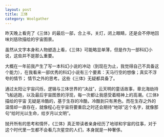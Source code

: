 ```yaml
---
layout: post
title: 三体
category: Woolgather
---
```


昨天晚上看完了《三体》的最后一部，合上书，关灯，闭上眼睛，还是会不停地回味刘慈欣描绘的宇宙图景。

虽然从文字本身和人物塑造上看，《三体》可能略显单薄，但是作为一部科幻小说，这些并不是那么重要。  

大概在一年前我产生了写一本科幻小说的冲动（到现在为止，我觉得自己不具备这个能力），在我看来一部优秀的科幻小说有三个要素：天马行空的想像；真实不浮夸的情节；
情节之外的思考。这些《三体》无疑都具备了。  

通过太阳让宇宙闪烁，逻辑与三体世界的“决战”，云天明的童话故事，章北海劫持飞船逃跑，以及最后宇宙图景的浮现，每一次都让我感受着精神上的高潮。《三体》描绘的宇宙
无疑是冷酷的，基于生存的冷酷，冷酷到只有黑色。而在生存之外的温情却一直存在，就像程心在宇宙将要重启之时还会期待“地球”这个名字，就像那句“给时光以生命，给岁月以文明”。  

抛开所有的思考和情怀，《三体》真正带读者亲身经历了地球和宇宙的往事，对于这个时代里一生都不会看几次星空的人们，本身就是一种奢侈。



